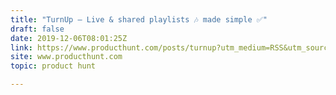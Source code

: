 ```yaml
---
title: "TurnUp — Live & shared playlists 🎶 made simple ✅"
draft: false
date: 2019-12-06T08:01:25Z
link: https://www.producthunt.com/posts/turnup?utm_medium=RSS&utm_source=hune
site: www.producthunt.com
topic: product hunt  

---
```

